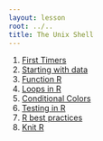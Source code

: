 ```yaml
---
layout: lesson
root: ../..
title: The Unix Shell
---
```

<div class="toc" markdown="1">

1. [First Timers](00-first-timers.html)
2. [Starting with data](01-starting-with-data.html)
3. [Function R](02-func-R.html)
4. [Loops in R](03-loops-R.html)
5. [Conditional Colors](04-cond-colors-R.html)
6. [Testing in R](05-testing-R.html)
7. [R best practices](06-best_practices-R.html)
8. [Knit R](07-knitr-R.html)

</div>
